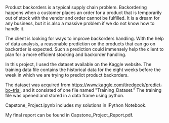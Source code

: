 Product backorders is a typical supply chain problem. Backordering happens when a customer places an order for a product 
that is temporarily out of stock with the vendor and order cannot be fulfilled. It is a dream for any business, 
but it is also a massive problem if we do not know how to handle it.

The client is looking for ways to improve backorders handling. With the help of data analysis, 
a reasonable prediction on the products that can go on backorder is expected. Such a prediction could
immensely help the client to plan for a more efficient stocking and backorder handling.

In this project, I used the dataset available on the Kaggle website. The training data file 
contains the historical data for the eight weeks before the week in which we are trying to predict product backorders.

The dataset was acquired from https://www.kaggle.com/tiredgeek/predict-bo-trial, and it 
consisted of one file named "Training_Dataset." The training file was opened and stored in a data frame using python.

Capstone_Project.ipynb includes my solutions in IPython Notebook.

My final report can be found in Capstone_Project_Report.pdf.
